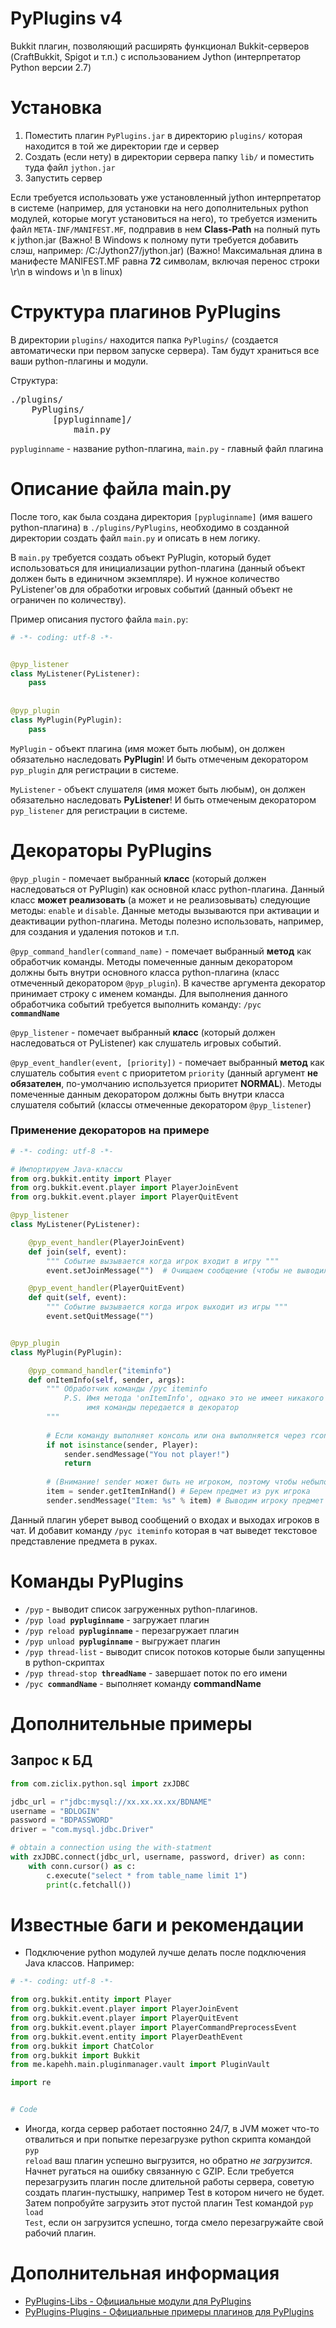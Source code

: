 # PyPlugins v4
Bukkit плагин, позволяющий расширять функционал Bukkit-серверов (CraftBukkit, Spigot и т.п.) с использованием Jython (интерпретатор Python версии 2.7)

# Установка
1. Поместить плагин <code>PyPlugins.jar</code> в директорию <code>plugins/</code> которая находится в той же директории где и сервер
2. Создать (если нету) в директории сервера папку <code>lib/</code> и поместить туда файл <code>jython.jar</code>
3. Запустить сервер

Если требуется использовать уже установленный jython интерпретатор в системе (например, для установки на него дополнительных python модулей, которые могут установиться на него), то требуется изменить файл <code>META-INF/MANIFEST.MF</code>, подправив в нем __Class-Path__ на полный путь к jython.jar (Важно! В Windows к полному пути требуется добавить слэш, например: /C:/Jython27/jython.jar) (Важно! Максимальная длина в манифесте MANIFEST.MF равна __72__ символам, включая перенос строки \r\n в windows и \n в linux)

# Структура плагинов PyPlugins
В директории <code>plugins/</code> находится папка <code>PyPlugins/</code> (создается автоматически при первом запуске сервера).
Там будут храниться все ваши python-плагины и модули.

Структура:
<pre>
./plugins/
    PyPlugins/
        [pypluginname]/
            main.py
</pre>
<code>pypluginname</code> - название python-плагина, <code>main.py</code> - главный файл плагина

# Описание файла main.py
После того, как была создана директория <code>[pypluginname]</code> (имя вашего python-плагина) в <code>./plugins/PyPlugins</code>, необходимо в созданной директории создать файл <code>main.py</code> и описать в нем логику.

В <code>main.py</code> требуется создать объект PyPlugin, который будет использоваться для инициализации python-плагина (данный объект должен быть в единичном экземпляре). И нужное количество PyListener'ов для обработки игровых событий (данный объект не ограничен по количеству).

Пример описания пустого файла <code>main.py</code>:
```python
# -*- coding: utf-8 -*-


@pyp_listener
class MyListener(PyListener):
    pass
    
    
@pyp_plugin
class MyPlugin(PyPlugin):
    pass
```

<code>MyPlugin</code> - объект плагина (имя может быть любым), он должен обязательно наследовать **PyPlugin**! И быть отмеченым декоратором <code>pyp_plugin</code> для регистрации в системе.

<code>MyListener</code> - объект слушателя (имя может быть любым), он должен обязательно наследовать **PyListener**! И быть отмеченым декоратором <code>pyp_listener</code> для регистрации в системе.

# Декораторы PyPlugins

<code>@pyp_plugin</code> - помечает выбранный **класс** (который должен наследоваться от PyPlugin) как основной класс python-плагина.
Данный класс **может реализовать** (а может и не реализовывать) следующие методы: <code>enable</code> и <code>disable</code>. Данные методы вызываются при активации и деактивации python-плагина. Методы полезно использовать, например, для создания и удаления потоков и т.п.

<code>@pyp_command_handler(command_name)</code> - помечает выбранный **метод** как обработчик команды. Методы помеченные данным декоратором должны быть внутри основного класса python-плагина (класс отмеченный декоратором <code>@pyp_plugin</code>). В качестве аргумента декоратор принимает строку с именем команды. Для выполнения данного обработчика событий требуется выполнить команду: <code>/pyc **commandName**</code>

<code>@pyp_listener</code> - помечает выбранный **класс** (который должен наследоваться от PyListener) как слушатель игровых событий.

<code>@pyp_event_handler(event, [priority])</code> - помечает выбранный **метод** как слушатель события <code>event</code> с приоритетом <code>priority</code> (данный аргумент **не обязателен**, по-умолчанию используется приоритет **NORMAL**). Методы помеченные данным декоратором должны быть внутри класса слушателя событий (классы отмеченные декоратором <code>@pyp_listener</code>)

### Применение декораторов на примере

```python
# -*- coding: utf-8 -*-

# Импортируем Java-классы
from org.bukkit.entity import Player
from org.bukkit.event.player import PlayerJoinEvent
from org.bukkit.event.player import PlayerQuitEvent

@pyp_listener
class MyListener(PyListener):

    @pyp_event_handler(PlayerJoinEvent)
    def join(self, event):
        """ Событие вызывается когда игрок входит в игру """
        event.setJoinMessage("")  # Очищаем сообщение (чтобы не выводилось сообщений при входе)

    @pyp_event_handler(PlayerQuitEvent)
    def quit(self, event):
        """ Событие вызывается когда игрок выходит из игры """
        event.setQuitMessage("")


@pyp_plugin
class MyPlugin(PyPlugin):

    @pyp_command_handler("iteminfo")
    def onItemInfo(self, sender, args):
        """ Обработчик команды /pyc iteminfo
            P.S. Имя метода 'onItemInfo', однако это не имеет никакого значения,
                 имя команды передается в декоратор
        """
    
        # Если команду выполняет консоль или она выполняется через rcon, то выводим сообщение: You not player!
        if not isinstance(sender, Player):
            sender.sendMessage("You not player!")
            return
            
        # (Внимание! sender может быть не игроком, поэтому чтобы небыло ошибок мы выше делали проверку)
        item = sender.getItemInHand() # Берем предмет из рук игрока
        sender.sendMessage("Item: %s" % item) # Выводим игроку предмет в его руках
```

Данный плагин уберет вывод сообщений о входах и выходах игроков в чат. И добавит команду <code>/pyc iteminfo</code> которая в чат выведет текстовое представление предмета в руках.

# Команды PyPlugins

* <code>/pyp</code> - выводит список загруженных python-плагинов.
* <code>/pyp load **pypluginname**</code> - загружает плагин
* <code>/pyp reload **pypluginname**</code> - перезагружает плагин
* <code>/pyp unload **pypluginname**</code> - выгружает плагин
* <code>/pyp thread-list</code> - выводит список потоков которые были запущенны в python-скриптах
* <code>/pyp thread-stop **threadName**</code> - завершает поток по его имени
* <code>/pyc **commandName**</code> - выполняет команду **commandName**

# Дополнительные примеры

## Запрос к БД
```python
from com.ziclix.python.sql import zxJDBC

jdbc_url = r"jdbc:mysql://xx.xx.xx.xx/BDNAME"
username = "BDLOGIN"
password = "BDPASSWORD"
driver = "com.mysql.jdbc.Driver"

# obtain a connection using the with-statment
with zxJDBC.connect(jdbc_url, username, password, driver) as conn:
    with conn.cursor() as c:
        c.execute("select * from table_name limit 1")
        print(c.fetchall())
```

# Известные баги и рекомендации

* Подключение python модулей лучше делать после подключения Java классов. Например:
```python
# -*- coding: utf-8 -*-

from org.bukkit.entity import Player
from org.bukkit.event.player import PlayerJoinEvent
from org.bukkit.event.player import PlayerQuitEvent
from org.bukkit.event.player import PlayerCommandPreprocessEvent
from org.bukkit.event.entity import PlayerDeathEvent
from org.bukkit import ChatColor
from org.bukkit import Bukkit
from me.kapehh.main.pluginmanager.vault import PluginVault

import re


# Code
```

* Иногда, когда сервер работает постоянно 24/7, в JVM может что-то отвалиться и при попытке перезагрузке python скрипта командой <code>pyp reload</code> ваш плагин успешно выгрузится, но обратно *не загрузится*. Начнет ругаться на ошибку связанную с GZIP. Если требуется перезагрузить плагин после длительной работы сервера, советую создать плагин-пустышку, например Test в котором ничего не будет. Затем попробуйте загрузить этот пустой плагин Test командой <code>pyp load Test</code>, если он загрузится успешно, тогда смело перезагружайте свой рабочий плагин.

# Дополнительная информация
* <a href="//github.com/kapehh-karen/PyPlugins-Libs">PyPlugins-Libs - Официальные модули для PyPlugins</a>
* <a href="//github.com/kapehh-karen/PyPlugins-Plugins">PyPlugins-Plugins - Официальные примеры плагинов для PyPlugins</a>
